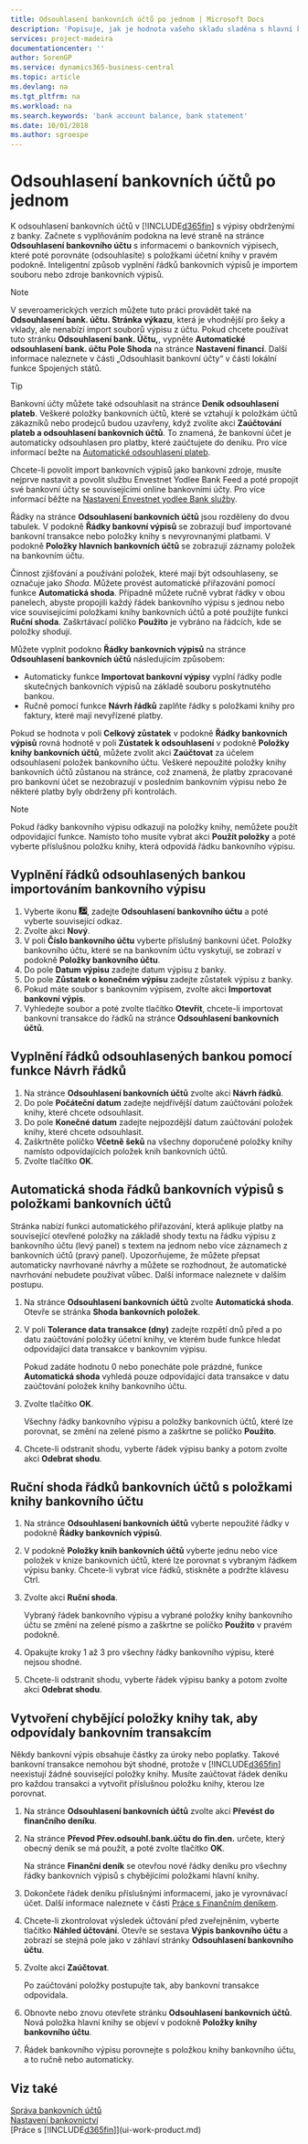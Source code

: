 ```yaml
---
title: Odsouhlasení bankovních účtů po jednom | Microsoft Docs
description: 'Popisuje, jak je hodnota vašeho skladu sladěna s hlavní knihou.'
services: project-madeira
documentationcenter: ''
author: SorenGP
ms.service: dynamics365-business-central
ms.topic: article
ms.devlang: na
ms.tgt_pltfrm: na
ms.workload: na
ms.search.keywords: 'bank account balance, bank statement'
ms.date: 10/01/2018
ms.author: sgroespe
---
```

# <a name="reconcile-bank-accounts-separately"></a>Odsouhlasení bankovních účtů po jednom
K odsouhlasení bankovních účtů v [!INCLUDE[d365fin](includes/d365fin_md.md)] s výpisy obdrženými z banky. Začnete s vyplňováním podokna na levé straně na stránce **Odsouhlasení bankovního účtu** s informacemi o bankovních výpisech, které poté porovnáte (odsouhlasíte) s položkami účetní knihy v pravém podokně. Inteligentní způsob vyplnění řádků bankovních výpisů je importem souboru nebo zdroje bankovních výpisů.

> [!NOTE]  
> V severoamerických verzích můžete tuto práci provádět také na **Odsouhlasení bank. účtu. Stránka výkazu**, která je vhodnější pro šeky a vklady, ale nenabízí import souborů výpisu z účtu. Pokud chcete používat tuto stránku **Odsouhlasení bank. Účtu,**, vypněte **Automatické odsouhlasení bank. účtu Pole Shoda** na stránce **Nastavení financí**. Další informace naleznete v části „Odsouhlasit bankovní účty“ v části lokální funkce Spojených států.

> [!TIP]  
> Bankovní účty můžete také odsouhlasit na stránce **Deník odsouhlasení plateb**. Veškeré položky bankovních účtů, které se vztahují k položkám účtů zákazníků nebo prodejců budou uzavřeny, když zvolíte akci **Zaúčtování plateb a odsouhlasení bankovních účtů**. To znamená, že bankovní účet je automaticky odsouhlasen pro platby, které zaúčtujete do deníku. Pro více informací bežte na [Automatické odsouhlasení plateb](receivables-how-reconcile-payments-auto-application.md).

Chcete-li povolit import bankovních výpisů jako bankovní zdroje, musíte nejprve nastavit a povolit službu Envestnet Yodlee Bank Feed a poté propojit své bankovní účty se souvisejícími online bankovními účty. Pro více informací běžte na [Nastavení Envestnet  yodlee Bank služby](bank-how-setup-bank-statement-service.md).

Řádky na stránce **Odsouhlasení bankovních účtů** jsou rozděleny do dvou tabulek. V podokně **Řádky bankovní výpisů** se zobrazují buď importované bankovní transakce nebo položky knihy s nevyrovnanými platbami. V podokně **Položky hlavních bankovních účtů** se zobrazují záznamy položek na bankovním účtu.

Činnost zjišťování a používání položek, které mají být odsouhlaseny, se označuje jako *Shoda*. Můžete provést automatické přiřazování pomocí funkce **Automatická shoda**. Případně můžete ručně vybrat řádky v obou panelech, abyste propojili každý řádek bankovního výpisu s jednou nebo více souvisejícími položkami knihy bankovních účtů a poté použijte funkci **Ruční shoda**. Zaškrtávací políčko **Použito** je vybráno na řádcích, kde se položky shodují.

Můžete vyplnit podokno **Řádky bankovních výpisů** na stránce **Odsouhlasení bankovních účtů** následujícím způsobem:

* Automaticky funkce **Importovat bankovní výpisy** vyplní řádky podle skutečných bankovních výpisů na základě souboru poskytnutého bankou.
* Ručně pomocí funkce **Návrh řádků** zaplňte řádky s položkami knihy pro faktury, které mají nevyřízené platby.

Pokud se hodnota v poli **Celkový zůstatek** v podokně **Řádky bankovních výpisů** rovná hodnotě v poli **Zústatek k odsouhlasení** v podokně **Položky knihy bankovních účtů**, můžete zvolit akci **Zaúčtovat** za účelem odsouhlasení položek bankovního účtu. Veškeré nepoužité položky knihy bankovních účtů zůstanou na stránce, což znamená, že platby zpracované pro bankovní účet se nezobrazují v posledním bankovním výpisu nebo že některé platby byly obdrženy při kontrolách.

> [!NOTE]  
>   Pokud řádky bankovního výpisu odkazují na položky knihy, nemůžete použít odpovídající funkce. Namísto toho musíte vybrat akci **Použít položky** a poté vyberte příslušnou položku knihy, která odpovídá řádku bankovního výpisu.

## <a name="to-fill-bank-reconciliation-lines-by-importing-a-bank-statement"></a>Vyplnění řádků odsouhlasených bankou importováním bankovního výpisu
1. Vyberte ikonu ![Žárovky, která otevře funkci Řekněte mi](media/ui-search/search_small.png "Řekněte mi, co chcete dělat"), zadejte **Odsouhlasení bankovního účtu** a poté vyberte související odkaz.
2. Zvolte akci **Nový**.
3. V poli **Číslo bankovního účtu** vyberte příslušný bankovní účet. Položky bankovního účtu, které se na bankovním účtu vyskytují, se zobrazí v podokně **Položky bankovního účtu**.
4. Do pole **Datum výpisu** zadejte datum výpisu z banky.
5. Do pole **Zůstatek o konečném výpisu** zadejte zůstatek výpisu z banky.
6. Pokud máte soubor s bankovním výpisem, zvolte akci **Importovat bankovní výpis**.
7. Vyhledejte soubor a poté zvolte tlačítko **Otevřít**, chcete-li importovat bankovní transakce do řádků na stránce **Odsouhlasení bankovních účtů**.

## <a name="to-fill-bank-reconciliation-lines-with-the-suggest-lines-function"></a>Vyplnění řádků odsouhlasených bankou pomocí funkce Návrh řádků
1. Na stránce **Odsouhlasení bankovních účtů** zvolte akci **Návrh řádků**.
2. Do pole **Počáteční datum** zadejte nejdřívější datum zaúčtování položek knihy, které chcete odsouhlasit.
3. Do pole **Konečné datum** zadejte nejpozdější datum zaúčtování položek knihy, které chcete odsouhlasit.
4. Zaškrtněte políčko **Včetně šeků** na všechny doporučené položky knihy namísto odpovídajících položek knih bankovních účtů.
5. Zvolte tlačítko **OK**.

## <a name="to-match-bank-statement-lines-with-bank-account-ledger-entries-automatically"></a>Automatická shoda řádků bankovních výpisů s položkami bankovních účtů
Stránka nabízí funkci automatického přiřazování, která aplikuje platby na související otevřené položky na základě shody textu na řádku výpisu z bankovního účtu (levý panel) s textem na jednom nebo více záznamech z bankovních účtů (pravý panel). Upozorňujeme, že můžete přepsat automaticky navrhované návrhy a můžete se rozhodnout, že automatické navrhování nebudete používat vůbec. Další informace naleznete v dalším postupu.

1. Na stránce **Odsouhlasení bankovních účtů** zvolte **Automatická shoda**. Otevře se stránka **Shoda bankovních položek**.
2. V poli **Tolerance data transakce (dny)** zadejte rozpětí dnů před a po datu zaúčtování položky účetní knihy, ve kterém bude funkce hledat odpovídající data transakce v bankovním výpisu.

    Pokud zadáte hodnotu 0 nebo ponecháte pole prázdné, funkce **Automatická shoda** vyhledá pouze odpovídající data transakce v datu zaúčtování položek knihy bankovního účtu.
3. Zvolte tlačítko **OK**.

    Všechny řádky bankovního výpisu a položky bankovních účtů, které lze porovnat, se změní na zelené písmo a zaškrtne se políčko **Použito**.
4. Chcete-li odstranit shodu, vyberte řádek výpisu banky a potom zvolte akci **Odebrat shodu**.

## <a name="to-match-bank-statement-lines-with-bank-account-ledger-entries-manually"></a>Ruční shoda řádků bankovních účtů s položkami knihy bankovního účtu
1. Na stránce **Odsouhlasení bankovních účtů** vyberte nepoužité řádky v podokně **Řádky bankovních výpisů**.
2. V podokně **Položky knih bankovních účtů** vyberte jednu nebo více položek v knize bankovních účtů, které lze porovnat s vybraným řádkem výpisu banky. Chcete-li vybrat více řádků, stiskněte a podržte klávesu Ctrl.
3. Zvolte akci **Ruční shoda**.

    Vybraný řádek bankovního výpisu a vybrané položky knihy bankovního účtu se změní na zelené písmo a zaškrtne se políčko **Použito** v pravém podokně.
4. Opakujte kroky 1 až 3 pro všechny řádky bankovního výpisu, které nejsou shodné.
5. Chcete-li odstranit shodu, vyberte řádek výpisu banky a potom zvolte akci **Odebrat shodu**.

## <a name="to-create-missing-ledger-entries-to-match-bank-transactions-with"></a>Vytvoření chybějící položky knihy tak, aby odpovídaly bankovním transakcím
Někdy bankovní výpis obsahuje částky za úroky nebo poplatky. Takové bankovní transakce nemohou být shodné, protože v [!INCLUDE[d365fin](includes/d365fin_md.md)] neexistují žádné související položky knihy. Musíte zaúčtovat řádek deníku pro každou transakci a vytvořit příslušnou položku knihy, kterou lze porovnat.

1. Na stránce **Odsouhlasení bankovních účtů** zvolte akci **Převést do finančního deníku**.  
2. Na stránce **Převod Přev.odsouhl.bank.účtu  do fin.den.** určete, který obecný deník se má použít, a poté zvolte tlačítko **OK**.

    Na stránce **Finanční deník** se otevřou nové řádky deníku pro všechny řádky bankovních výpisů s chybějícími položkami hlavní knihy.
3. Dokončete řádek deníku příslušnými informacemi, jako je vyrovnávací účet. Další informace naleznete v části [Práce s Finančním deníkem](ui-work-general-journals.md).  
4. Chcete-li zkontrolovat výsledek účtování před zveřejněním, vyberte tlačítko **Náhled účtování**. Otevře se sestava **Výpis bankovního účtu** a zobrazí se stejná pole jako v záhlaví stránky **Odsouhlasení bankovního účtu**.
4. Zvolte akci **Zaúčtovat**.

    Po zaúčtování položky postupujte tak, aby bankovní transakce odpovídala.
5. Obnovte nebo znovu otevřete stránku **Odsouhlasení bankovních účtů**. Nová položka hlavní knihy se objeví v podokně **Položky knihy bankovního účtu**.
6. Řádek bankovního výpisu porovnejte s položkou knihy bankovního účtu, a to ručně nebo automaticky.

## <a name="see-also"></a>Viz také
[Správa bankovních účtů](bank-manage-bank-accounts.md)  
[Nastavení bankovnictví](bank-setup-banking.md)  
[Práce s [!INCLUDE[d365fin](includes/d365fin_md.md)]](ui-work-product.md)
